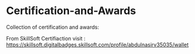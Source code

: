 # Certification-and-Awards
Collection of certification and awards:

From SkillSoft Certifiaction visit : https://skillsoft.digitalbadges.skillsoft.com/profile/abdulnasirv35035/wallet

